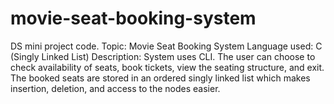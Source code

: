 # movie-seat-booking-system

DS mini project code.
Topic: Movie Seat Booking System
Language used: C (Singly Linked List)
Description: System uses CLI. The user can choose to check availability of seats, book tickets, view the seating structure, and exit. The booked seats are stored in an ordered singly linked list which makes insertion, deletion, and access to the nodes easier.
